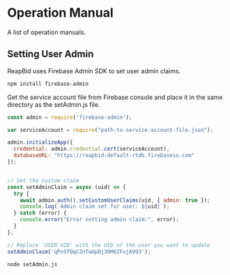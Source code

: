 # Operation Manual

A list of operation manuals.

## Setting User Admin

ReapBid uses Firebase Admin SDK to set user admin claims.

```bash
npm install firebase-admin
```

Get the service account file from Firebase console and place it in the same directory as the setAdmin.js file.

```javascript
const admin = require('firebase-admin');

var serviceAccount = require("path-to-service-account-file.json");

admin.initializeApp({
  credential: admin.credential.cert(serviceAccount),
  databaseURL: "https://reapbid-default-rtdb.firebaseio.com"
});


// Set the custom claim
const setAdminClaim = async (uid) => {
  try {
    await admin.auth().setCustomUserClaims(uid, { admin: true });
    console.log(`Admin claim set for user: ${uid}`);
  } catch (error) {
    console.error("Error setting admin claim:", error);
  }
};

// Replace 'USER_UID' with the UID of the user you want to update
setAdminClaim('qPnSTQqCZnTwUpDj30M6IFxjA993');

```

```bash
node setAdmin.js
```